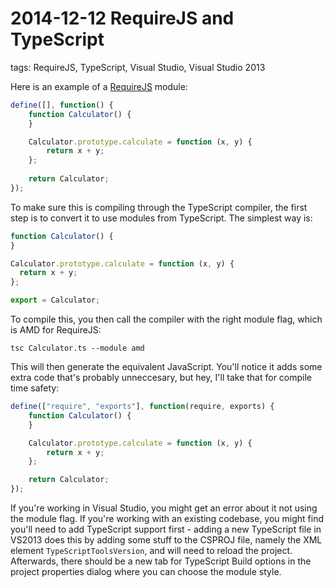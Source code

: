 # 2014-12-12 RequireJS and TypeScript

tags: RequireJS, TypeScript, Visual Studio, Visual Studio 2013

Here is an example of a [RequireJS](https://requirejs.org/) module:

```javascript
define([], function() {
    function Calculator() {
    }

    Calculator.prototype.calculate = function (x, y) {
        return x + y;
    };
 
    return Calculator;
});
```

To make sure this is compiling through the TypeScript compiler, the first step is to convert it to use modules from TypeScript. The simplest way is:

```typescript
function Calculator() {
}

Calculator.prototype.calculate = function (x, y) {
  return x + y;
};

export = Calculator;
```

To compile this, you then call the compiler with the right module flag, which is AMD for RequireJS:

```shell
tsc Calculator.ts --module amd
```

This will then generate the equivalent JavaScript. You'll notice it adds some extra code that's probably unneccesary, but hey, I'll take that for compile time safety:

```javascript
define(["require", "exports"], function(require, exports) {
    function Calculator() {
    }

    Calculator.prototype.calculate = function (x, y) {
        return x + y;
    };

    return Calculator;
});
```

If you're working in Visual Studio, you might get an error about it not using the module flag. If you're working with an existing codebase, you might find you'll need to add TypeScript support first - adding a new TypeScript file in VS2013 does this by adding some stuff to the CSPROJ file, namely the XML element `TypeScriptToolsVersion`, and will need to reload the project. Afterwards, there should be a new tab for TypeScript Build options in the project properties dialog where you can choose the module style.
